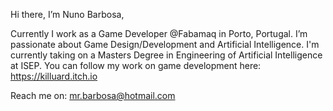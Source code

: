 Hi there, I’m Nuno Barbosa, 

Currently I work as a Game Developer @Fabamaq in Porto, Portugal.
I’m passionate about Game Design/Development and Artificial Intelligence. I'm currently taking on a Masters Degree in Engineering of Artificial Intelligence at ISEP.
You can follow my work on game development here: https://killuard.itch.io

Reach me on: mr.barbosa@hotmail.com

<!---
nmsbarbosa/nmsbarbosa is a ✨ special ✨ repository because its `README.md` (this file) appears on your GitHub profile.
You can click the Preview link to take a look at your changes.
--->

